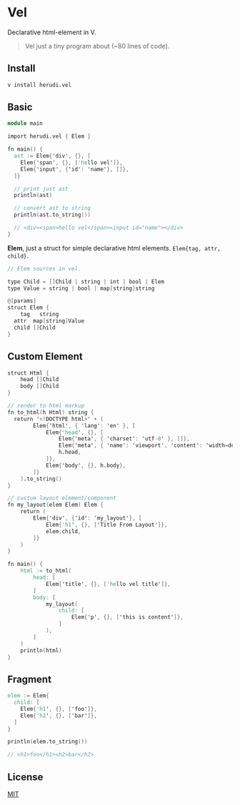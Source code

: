 # Vel

Declarative html-element in V.

> Vel just a tiny program about (~80 lines of code).

## Install
```bash
v install herudi.vel
```

## Basic 
```v
module main

import herudi.vel { Elem }

fn main() {
  ast := Elem{'div', {}, [
    Elem{'span', {}, ['hello vel']},
    Elem{'input', {'id': 'name'}, []},
  ]}

  // print just ast
  println(ast)

  // convert ast to string
  println(ast.to_string())

  // <div><span>hello vel</span><input id="name"></div>
}
```
**Elem**, just a struct for simple declarative html elements. `Elem{tag, attr, child}`.

```v
// Elem sources in vel.

type Child = []Child | string | int | bool | Elem
type Value = string | bool | map[string]string

@[params]
struct Elem {
	tag   string
  attr  map[string]Value
  child []Child
}
```

## Custom Element 
```v
struct Html {
	head []Child
	body []Child
}

// render to html markup
fn to_html(h Html) string {
  return '<!DOCTYPE html>' + (
		Elem{'html', { 'lang': 'en' }, [
			Elem{'head', {}, [
				Elem{'meta', { 'charset': 'utf-8' }, []},
				Elem{'meta', { 'name': 'viewport', 'content': 'width=device-width, initial-scale=1.0' }, []},
				h.head,
			]},
			Elem{'body', {}, h.body},
		]}
	).to_string()
}

// custum layout element/component
fn my_layout(elem Elem) Elem {
	return (
		Elem{'div', {'id': 'my_layout'}, [
			Elem{'h1', {}, ['Title From Layout']},
			elem.child,
		]}
	)
}

fn main() {
	html := to_html(
		head: [
			Elem{'title', {}, ['hello vel title']},
		]
		body: [
			my_layout(
				child: [
					Elem{'p', {}, ['this is content']},
				]
			),
		]
	)
	println(html)
}
```

## Fragment
```v
elem := Elem{
  child: [
    Elem{'h1', {}, ['foo']},
    Elem{'h2', {}, ['bar']},
  ]
}

println(elem.to_string())

// <h1>foo</h1><h2>bar</h2>
```
## License

[MIT](LICENSE)
